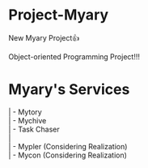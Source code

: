 # Project-Myary
New Myary Project👍

Object-oriented Programming Project!!!

# Myary's Services  
| - Mytory  
| - Mychive  
| - Task Chaser  
|  
| - Mypler (Considering Realization)  
| - Mycon  (Considering Realization)
